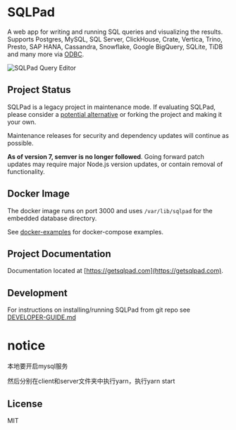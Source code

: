 # SQLPad

A web app for writing and running SQL queries and visualizing the results. Supports Postgres, MySQL, SQL Server, ClickHouse, Crate, Vertica, Trino, Presto, SAP HANA, Cassandra, Snowflake, Google BigQuery, SQLite, TiDB and many more via [ODBC](https://github.com/sqlpad/sqlpad/wiki/ODBC).

![SQLPad Query Editor](https://user-images.githubusercontent.com/303966/99915755-32f78e80-2ccb-11eb-9f74-b18846d6108d.png)

## Project Status

SQLPad is a legacy project in maintenance mode. If evaluating SQLPad, please consider a [potential alternative](https://getsqlpad.com/en/introduction/#alternatives) or forking the project and making it your own.

Maintenance releases for security and dependency updates will continue as possible.

**As of version 7, semver is no longer followed**. Going forward patch updates may require major Node.js version updates, or contain removal of functionality.

## Docker Image

The docker image runs on port 3000 and uses `/var/lib/sqlpad` for the embedded database directory.

See [docker-examples](https://github.com/sqlpad/sqlpad/tree/master/docker-examples) for docker-compose examples.

## Project Documentation

Documentation located at [https://getsqlpad.com](https://getsqlpad.com).

## Development

For instructions on installing/running SQLPad from git repo see [DEVELOPER-GUIDE.md](https://github.com/sqlpad/sqlpad/blob/master/DEVELOPER-GUIDE.md)


# notice
本地要开启mysql服务

然后分别在client和server文件夹中执行yarn，执行yarn start

## License

MIT
